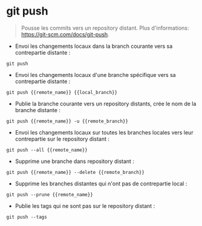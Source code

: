 # git push

> Pousse les commits vers un repository distant.
> Plus d'informations: <https://git-scm.com/docs/git-push>.

- Envoi les changements locaux dans la branch courante vers sa contrepartie distante :

`git push`

- Envoi les changements locaux d'une branche spécifique vers sa contrepartie distante :

`git push {{remote_name}} {{local_branch}}`

- Publie la branche courante vers un repository distants, crée le nom de la branche distante :

`git push {{remote_name}} -u {{remote_branch}}`

- Envoi les changements locaux sur toutes les branches locales vers leur contrepartie sur le repository distant :

`git push --all {{remote_name}}`

- Supprime une branche dans repository distant :

`git push {{remote_name}} --delete {{remote_branch}}`

- Supprime les branches distantes qui n'ont pas de contrepartie local :

`git push --prune {{remote_name}}`

- Publie les tags qui ne sont pas sur le repository distant :

`git push --tags`
